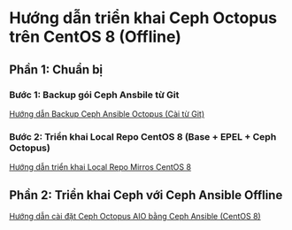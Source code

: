 # Hướng dẫn triển khai Ceph Octopus trên CentOS 8 (Offline)

## Phần 1: Chuẩn bị

### Bước 1: Backup gói Ceph Ansbile từ Git

[Hướng dẫn Backup Ceph Ansible Octopus (Cài từ Git)](/docs/ceph-ansible-octopus-offline-c8/0-backup-ceph-ansible-git.md)

### Bước 2: Triển khai Local Repo CentOS 8 (Base + EPEL + Ceph Octopus)

[Hướng dẫn triển khai Local Repo Mirros CentOS 8](/docs/ceph-ansible-octopus-offline-c8/1-local-repo-centos8-mirros.md)

## Phần 2: Triển khai Ceph với Ceph Ansible Offline

[Hướng dẫn cài đặt Ceph Octopus AIO bằng Ceph Ansible (CentOS 8)](/docs/ceph-ansible-octopus-offline-c8/2-ceph-ansible-octopus-centos8-git-localrepo.md)
